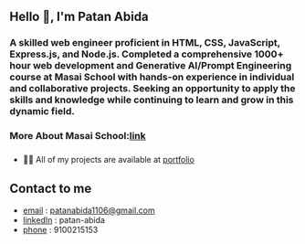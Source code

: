 ## Hello 👋, I'm Patan Abida

### A skilled web engineer proficient in HTML, CSS, JavaScript, Express.js, and Node.js. Completed a comprehensive 1000+ hour web development and Generative AI/Prompt Engineering course at Masai School with hands-on experience in individual and collaborative projects. Seeking an opportunity to apply the skills and knowledge while continuing to learn and grow in this dynamic field.

### More About Masai School:[link](https://www.masaischool.com/)

###
- 👨‍💻 All of my projects are available at [portfolio](https://patanabida.github.io/portfolio/)

## Contact to me
- [email](patanabida1106@gmail.com) : patanabida1106@gmail.com
- [linkedIn](https://www.linkedin.com/in/patan-abida/) : patan-abida
- [phone](9100215153) : 9100215153
